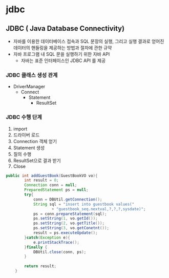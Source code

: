 # jdbc

## JDBC ( Java Database Connectivity)

* 자바를 이용한 데이터베이스 접속과 SQL 문장의 실행, 그리고 실행 결과로 얻어진 데이터의 핸들링을 제공하는 방법과 절차에 관한 규약
* 자바 프로그램 내 SQL 문을 실행하기 위한 자바 API
  * 자바는 표준 인터페이스인 JDBC API 를 제공

### JDBC 클래스 생성 관계

* DriverManager
  * Connect
    * Statement
      * ResultSet

### JDBC 수행 단계

1. import
2. 드라이버 로드
3. Connection 객체 얻기
4. Statement 생성
5. 질의 수행
6. ResultSet으로 결과 받기
7. Close

```java
public int addGuestBook(GuestBookVO vo){
		int result = 0;
		Connection conn = null;
		PreparedStatement ps = null;
		try{
			conn = DBUtil.getConnection();
			String sql = "insert into guestbook values("
					+ "guestbook_seq.nextval,?,?,?,sysdate)";
			ps = conn.prepareStatement(sql);
			ps.setString(1, vo.getId());
			ps.setString(2, vo.getTitle());
			ps.setString(3, vo.getConetnt());
			result = ps.executeUpdate();
		}catch(Exception e){
			e.printStackTrace();
		}finally {
			DBUtil.close(conn, ps);
		}
		
		return result;
	}
```

